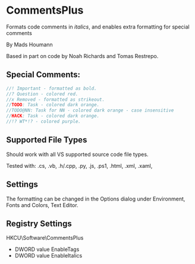 CommentsPlus
============

Formats code comments in *italics*, and enables extra formatting for special comments

By Mads Houmann

Based in part on code by Noah Richards and Tomas Restrepo.

Special Comments:
-----------------

```C#
//! Important - formatted as bold.
//? Question - colored red.
//x Removed - formatted as strikeout.
//TODO: Task - colored dark orange.
//TODO@NN: Task for NN - colored dark orange - case insensitive
//HACK: Task - colored dark orange.
//!? WT*!? - colored purple.
```

Supported File Types
--------------------

Should work with all VS supported source code file types.

Tested with: .cs, .vb, .h/.cpp, .py, .js, .ps1, .html, .xml, .xaml,

Settings
--------

The formatting can be changed in the Options dialog under Environment, Fonts and Colors, Text Editor.

Registry Settings
-----------------

HKCU\Software\CommentsPlus

* DWORD value EnableTags
* DWORD value EnableItalics
